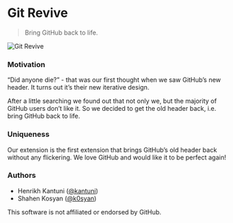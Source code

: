 # Git Revive
> Bring GitHub back to life.

![Git Revive](https://github.com/bruntouchables/GitRevive/blob/master/example.png)

### Motivation
“Did anyone die?” - that was our first thought when we saw GitHub’s new header. It turns out it’s their new iterative design.

After a little searching we found out that not only we, but the majority of GitHub users don’t like it. So we decided to get the old header back, i.e. bring GitHub back to life.

### Uniqueness
Our extension is the first extension that brings GitHub’s old header back without any flickering.
We love GitHub and would like it to be perfect again!

### Authors

- Henrikh Kantuni ([@kantuni](https://github.com/kantuni))
- Shahen Kosyan ([@k0syan](https://github.com/k0syan))

This software is not affiliated or endorsed by GitHub.
